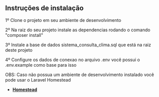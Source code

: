 ## Instruções de instalação
1º Clone o projeto em seu ambiente de desenvolvimento  

2º Na raiz do seu projeto instale as dependencias rodando o comando "composer install"

3º Instale a base de dados sistema_consulta_clima.sql que está na raiz deste projeto  

4º Configure os dados de conexao no arquivo .env você possui o .env.example como base para isso  

OBS: Caso não possua um ambiente de desenvolvimento instalado você pode usar o Laravel Homestead

- **[Homestead](https://laravel.com/docs/8.x/homestead#introduction)**